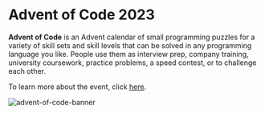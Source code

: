 <h1>Advent of Code 2023</h1>
<p><b>Advent of Code</b> is an Advent calendar of small programming puzzles for a variety of skill sets and skill levels that can be solved in any programming language you like. People use them as interview prep, company training, university coursework, practice problems, a speed contest, or to challenge each other.</p>

<p>To learn more about the event, click <a href="https://adventofcode.com/2023/about">here</a>.</p>

<p><img alt="advent-of-code-banner" src="https://blog.pythondiscord.com/content/images/size/w2000/2021/03/AoC_banner.png" /></p>
